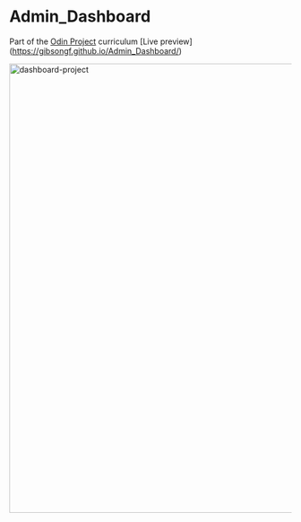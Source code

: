 # Admin_Dashboard
Part of the [Odin Project](https://www.theodinproject.com/) curriculum
[Live preview] (https://gibsongf.github.io/Admin_Dashboard/)

<img width="800" alt="dashboard-project" src="https://user-images.githubusercontent.com/90655167/205520836-02b8b095-731f-4138-bad2-41f53cafeaf1.png">
